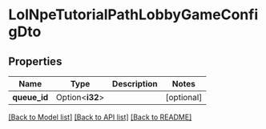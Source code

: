 # LolNpeTutorialPathLobbyGameConfigDto

## Properties

Name | Type | Description | Notes
------------ | ------------- | ------------- | -------------
**queue_id** | Option<**i32**> |  | [optional]

[[Back to Model list]](../README.md#documentation-for-models) [[Back to API list]](../README.md#documentation-for-api-endpoints) [[Back to README]](../README.md)



